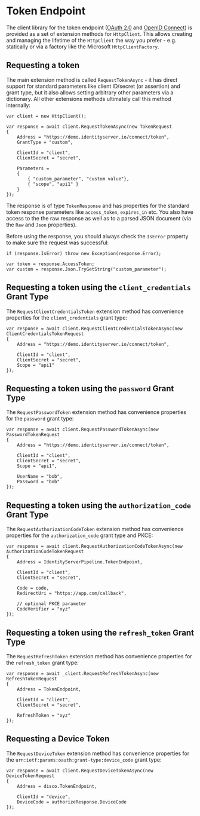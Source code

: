 Token Endpoint
==============

The client library for the token endpoint ([OAuth
2.0](https://tools.ietf.org/html/rfc6749#section-3.2) and [OpenID
Connect](https://openid.net/specs/openid-connect-core-1_0.html#TokenEndpoint))
is provided as a set of extension methods for `HttpClient`. This allows
creating and managing the lifetime of the `HttpClient` the way you
prefer - e.g. statically or via a factory like the Microsoft
`HttpClientFactory`.

Requesting a token
------------------

The main extension method is called `RequestTokenAsync` - it has direct
support for standard parameters like client ID/secret (or assertion) and
grant type, but it also allows setting arbitrary other parameters via a
dictionary. All other extensions methods ultimately call this method
internally:

```
var client = new HttpClient();

var response = await client.RequestTokenAsync(new TokenRequest
{
    Address = "https://demo.identityserver.io/connect/token",
    GrantType = "custom",

    ClientId = "client",
    ClientSecret = "secret",

    Parameters =
    {
        { "custom_parameter", "custom value"},
        { "scope", "api1" }
    }
});
```

The response is of type `TokenResponse` and has properties for the
standard token response parameters like `access_token`, `expires_in`
etc. You also have access to the the raw response as well as to a parsed
JSON document (via the `Raw` and `Json` properties).

Before using the response, you should always check the `IsError`
property to make sure the request was successful:

```
if (response.IsError) throw new Exception(response.Error);

var token = response.AccessToken;
var custom = response.Json.TryGetString("custom_parameter");
```

Requesting a token using the `client_credentials` Grant Type
------------------------------------------------------------

The `RequestClientCredentialsToken` extension method has convenience
properties for the `client_credentials` grant type:

```
var response = await client.RequestClientCredentialsTokenAsync(new ClientCredentialsTokenRequest
{
    Address = "https://demo.identityserver.io/connect/token",

    ClientId = "client",
    ClientSecret = "secret",
    Scope = "api1"
});
```

Requesting a token using the `password` Grant Type
--------------------------------------------------

The `RequestPasswordToken` extension method has convenience properties
for the `password` grant type:

```
var response = await client.RequestPasswordTokenAsync(new PasswordTokenRequest
{
    Address = "https://demo.identityserver.io/connect/token",

    ClientId = "client",
    ClientSecret = "secret",
    Scope = "api1",

    UserName = "bob",
    Password = "bob"
});
```

Requesting a token using the `authorization_code` Grant Type
------------------------------------------------------------

The `RequestAuthorizationCodeToken` extension method has convenience
properties for the `authorization_code` grant type and PKCE:

```
var response = await client.RequestAuthorizationCodeTokenAsync(new AuthorizationCodeTokenRequest
{
    Address = IdentityServerPipeline.TokenEndpoint,

    ClientId = "client",
    ClientSecret = "secret",

    Code = code,
    RedirectUri = "https://app.com/callback",

    // optional PKCE parameter
    CodeVerifier = "xyz"
});
```

Requesting a token using the `refresh_token` Grant Type
-------------------------------------------------------

The `RequestRefreshToken` extension method has convenience properties
for the `refresh_token` grant type:

```
var response = await _client.RequestRefreshTokenAsync(new RefreshTokenRequest
{
    Address = TokenEndpoint,

    ClientId = "client",
    ClientSecret = "secret",

    RefreshToken = "xyz"
});
```

Requesting a Device Token
-------------------------

The `RequestDeviceToken` extension method has convenience properties for
the `urn:ietf:params:oauth:grant-type:device_code` grant type:

```
var response = await client.RequestDeviceTokenAsync(new DeviceTokenRequest
{
    Address = disco.TokenEndpoint,

    ClientId = "device",
    DeviceCode = authorizeResponse.DeviceCode
});
```

